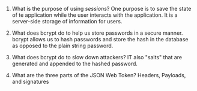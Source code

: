 <!-- Answers to the Short Answer Essay Questions go here -->

1. What is the purpose of using _sessions_?
One purpose is to save the state of te application while the user interacts with the application. It is a server-side storage of information for users. 

2. What does bcrypt do to help us store passwords in a secure manner.
bcrypt allows us to hash passwords and store the hash in the database as opposed to the plain string password. 

3. What does bcrypt do to slow down attackers?
IT also "salts" that are generated and appended to the hashed password.

4. What are the three parts of the JSON Web Token?
Headers, Payloads, and signatures